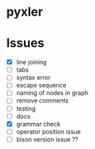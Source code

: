 # pyxler

# Issues

- [x] line joining 
- [ ] tabs
- [ ] syntax error
- [ ] escape sequence 
- [ ] naming of nodes in graph
- [ ] remove comments
- [ ] testing
- [ ] docs
- [x] grammar check
- [ ] operator position issue
- [ ] bison version issue ??